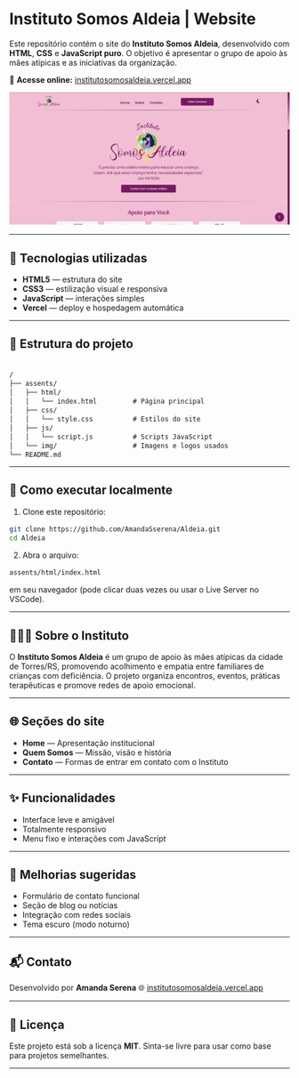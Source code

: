 # Instituto Somos Aldeia | Website

Este repositório contém o site do **Instituto Somos Aldeia**, desenvolvido com **HTML**, **CSS** e **JavaScript puro**.
O objetivo é apresentar o grupo de apoio às mães atípicas e as iniciativas da organização.  

🔗 **Acesse online:** [institutosomosaldeia.vercel.app](https://institutosomosaldeia.vercel.app/)  

![Print da aplicação](assets/img/Print.png)


---

## 🧱 Tecnologias utilizadas

- **HTML5** — estrutura do site  
- **CSS3** — estilização visual e responsiva  
- **JavaScript** — interações simples  
- **Vercel** — deploy e hospedagem automática

---

## 📁 Estrutura do projeto

```

/
├── assents/
│   ├── html/
│   │   └── index.html         # Página principal
│   ├── css/
│   │   └── style.css          # Estilos do site
│   ├── js/
│   │   └── script.js          # Scripts JavaScript
│   └── img/                   # Imagens e logos usados
└── README.md

````

---

## 🚀 Como executar localmente

1. Clone este repositório:
```bash
git clone https://github.com/AmandaSserena/Aldeia.git
cd Aldeia
````

2. Abra o arquivo:

```bash
assents/html/index.html
```

em seu navegador (pode clicar duas vezes ou usar o Live Server no VSCode).

---

## 👩‍👧‍👧 Sobre o Instituto

O **Instituto Somos Aldeia** é um grupo de apoio às mães atípicas da cidade de Torres/RS, promovendo acolhimento e empatia entre familiares de crianças com deficiência.
O projeto organiza encontros, eventos, práticas terapêuticas e promove redes de apoio emocional.

---

## 🌐 Seções do site

* **Home** — Apresentação institucional
* **Quem Somos** — Missão, visão e história
* **Contato** — Formas de entrar em contato com o Instituto

---

## ✨ Funcionalidades

* Interface leve e amigável
* Totalmente responsivo
* Menu fixo e interações com JavaScript

---

## 📌 Melhorias sugeridas

* Formulário de contato funcional
* Seção de blog ou notícias
* Integração com redes sociais
* Tema escuro (modo noturno)

---


## 📬 Contato

Desenvolvido por **Amanda Serena**
🌐 [institutosomosaldeia.vercel.app](https://institutosomosaldeia.vercel.app/)

---

## 🧾 Licença

Este projeto está sob a licença **MIT**.
Sinta-se livre para usar como base para projetos semelhantes.

---
